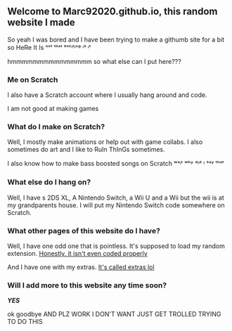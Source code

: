 ## Welcome to Marc92020.github.io, this random website I made

So yeah I was bored and I have been trying to make a githumb site for a bit so HeRe It Is ⁿᵒᵗ ᵗʰᵃᵗ ᵉˣᶜᶦᵗᶦⁿᵍ ᶦˢ ᶦᵗ

hmmmmmmmmmmmmmmm so what else can I put here???

### Me on Scratch

I also have a Scratch account where I usually hang around and code.

I am not good at making games

### What do I make on Scratch?

Well, I mostly make animations or help out with game collabs. I also sometimes do art and I like to RuIn ThInGs sometimes.

I also know how to make bass boosted songs on Scratch ʷᵃᶦᵗ ʷʰʸ ᵈᶦᵈ ᶦ ˢᵃʸ ᵗʰᵃᵗ

### What else do I hang on?

Well, I have s 2DS XL, A Nintendo Switch, a Wii U and a Wii but the wii is at my grandparents house. I will put my Nintendo Switch code somewhere on Scratch.

### What other pages of this website do I have?

Well, I have one odd one that is pointless. It's supposed to load my random extension. [Honestly, it isn't even coded properly](https://marc92020.github.io/random-scratch-extension/)

And I have one with my extras. [It's called extras lol](https://marc92020.github.io/extra-website-stuff/)

### Will I add more to this website any time soon?

**_YES_**

ok goodbye AND PLZ WORK I DON'T WANT JUST GET TROLLED TRYING TO DO THIS
